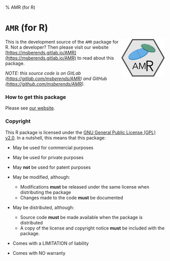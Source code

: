 % AMR (for R)

# `AMR` (for R)
<img src="man/figures/logo.png" align="right" height="120px" />

This is the development source of the `AMR` package for R. Not a developer? Then please visit our website [https://msberends.gitlab.io/AMR](https://msberends.gitlab.io/AMR) to read about this package.

*NOTE: this source code is on GitLab (https://gitlab.com/msberends/AMR) and GitHub (https://github.com/msberends/AMR).*

### How to get this package
Please see [our website](https://msberends.gitlab.io/AMR/#get-this-package).

### Copyright

This R package is licensed under the [GNU General Public License (GPL) v2.0](https://gitlab.com/msberends/AMR/blob/master/LICENSE). In a nutshell, this means that this package:

- May be used for commercial purposes

- May be used for private purposes

- May **not** be used for patent purposes

- May be modified, although:

  - Modifications **must** be released under the same license when distributing the package
  - Changes made to the code **must** be documented

- May be distributed, although:

  - Source code **must** be made available when the package is distributed
  - A copy of the license and copyright notice **must** be included with the package.

- Comes with a LIMITATION of liability

- Comes with NO warranty

